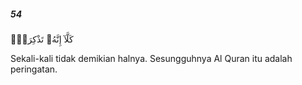 ##### 54

<span class="ayah">كَلَّآ إِنَّهُۥ تَذْكِرَةٌۭ</span>

<span class="ayah_translation">Sekali-kali tidak demikian halnya. Sesungguhnya Al Quran itu adalah peringatan.</span>
